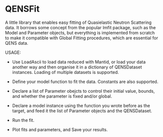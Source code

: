 # QENSFit
A little library that enables easy fitting of Quasielastic
Neutron Scattering data.
It borrows some concept from the popular lmfit package,
such as the Model and Parameter objects, but everything is
implemented from scratch to make it compatible with
Global Fitting procedures, which are essential for QENS data.

USAGE:

- Use LoadAscii to load data reduced with Mantid, or load your data another
way and then organise it in a dictionary of QENSDataset instances.
Loading of multiple datasets is supported.

- Define your model function to fit the data. Constants are also supported.

- Declare a list of Parameter obejcts to control their initial value, bounds,
and whether the parameter is fixed and/or global.

- Declare a model instance using the function you wrote before as the target,
and feed it the list of Parameter objects and the QENSDataset.

- Run the fit.

- Plot fits and parameters, and Save your results.
